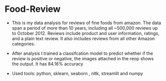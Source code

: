 # Food-Review
- This is my data analysis for reviews of fine foods from amazon. 
The data span a period of more than 10 years, including all ~500,000 reviews up to October 2012. Reviews include product and user information, ratings, and a plain text review. It also includes reviews from all other Amazon categories.

- After analysis I trained a classifcation model to predict whether if the review is positive or negative, the images attached in the reop shows the output. It has 84.16% accuracy 

- Used tools: python, sklearn, seaborn , nltk, streamlit and numpy
